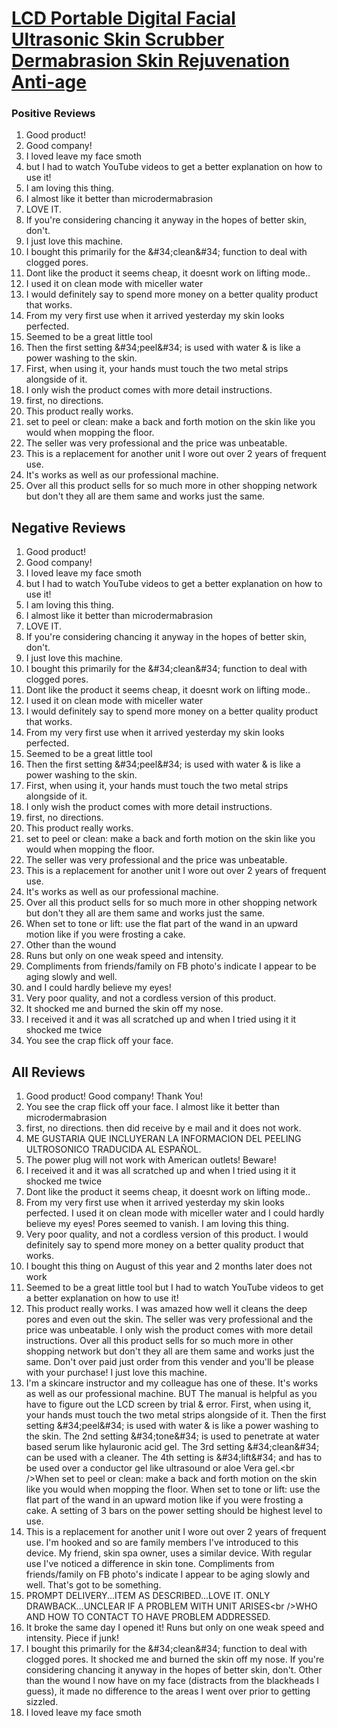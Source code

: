# [LCD Portable Digital Facial Ultrasonic Skin Scrubber Dermabrasion Skin Rejuvenation Anti-age](https://products.checkmycream.com/products/LCD-Portable-Digital-Facial-Ultrasonic-Skin-Scrubber-Dermabrasion-Skin-Rejuvenation-Anti-age.html)

### Positive Reviews

<ol>
      <li>Good product!</li>
      <li>Good company!</li>
      <li>I loved leave my face smoth</li>
      <li>but I had to watch YouTube videos to get a better explanation on how to use it!</li>
      <li>I am loving this thing.</li>
      <li>I almost like it better than microdermabrasion</li>
      <li>LOVE  IT.  </li>
      <li>If you&#x27;re considering chancing it anyway in the hopes of better skin, don&#x27;t.</li>
      <li>I just love this machine.</li>
      <li>I bought this primarily for the &amp;#34;clean&amp;#34; function to deal with clogged pores.</li>
      <li>Dont like the product it seems cheap, it doesnt work on lifting mode..</li>
      <li>I used it on clean mode with miceller water</li>
      <li>I would definitely say to spend more money on a better quality product that works.</li>
      <li>From my very first use when it arrived yesterday my skin looks perfected.  </li>
      <li>Seemed to be a great little tool</li>
      <li>Then the first setting &amp;#34;peel&amp;#34; is used with water &amp; is like a power washing to the skin.</li>
      <li>First, when using it, your hands must touch the two metal strips alongside of it.</li>
      <li>I only wish the product comes with more detail instructions.</li>
      <li>first, no directions.</li>
      <li>This product really works.</li>
      <li>set to peel or clean: make a back and forth motion on the skin like you would when mopping the floor.</li>
      <li>The seller was very professional and the price was unbeatable.</li>
      <li>This is a replacement for another unit I wore out over 2 years of frequent use.  </li>
      <li>It&#x27;s works as well as our professional machine.</li>
      <li>Over all this product sells for so much more in other shopping network but don&#x27;t they all are them same and works just the same.</li>
</ol>


<h2>Negative Reviews</h2>
<ol>
<li> Good product!</li>
<li> Good company!</li>
<li> I loved leave my face smoth</li>
<li> but I had to watch YouTube videos to get a better explanation on how to use it!</li>
<li> I am loving this thing.</li>
<li> I almost like it better than microdermabrasion</li>
<li> LOVE  IT.  </li>
<li> If you&#x27;re considering chancing it anyway in the hopes of better skin, don&#x27;t.</li>
<li> I just love this machine.</li>
<li> I bought this primarily for the &amp;#34;clean&amp;#34; function to deal with clogged pores.</li>
<li> Dont like the product it seems cheap, it doesnt work on lifting mode..</li>
<li> I used it on clean mode with miceller water</li>
<li> I would definitely say to spend more money on a better quality product that works.</li>
<li> From my very first use when it arrived yesterday my skin looks perfected.  </li>
<li> Seemed to be a great little tool</li>
<li> Then the first setting &amp;#34;peel&amp;#34; is used with water &amp; is like a power washing to the skin.</li>
<li> First, when using it, your hands must touch the two metal strips alongside of it.</li>
<li> I only wish the product comes with more detail instructions.</li>
<li> first, no directions.</li>
<li> This product really works.</li>
<li> set to peel or clean: make a back and forth motion on the skin like you would when mopping the floor.</li>
<li> The seller was very professional and the price was unbeatable.</li>
<li> This is a replacement for another unit I wore out over 2 years of frequent use.  </li>
<li> It&#x27;s works as well as our professional machine.</li>
<li> Over all this product sells for so much more in other shopping network but don&#x27;t they all are them same and works just the same.</li>
<li> When set to tone or lift: use the flat part of the wand in an upward motion like if you were frosting a cake.</li>
<li> Other than the wound</li>
<li> Runs but only on one weak speed and intensity.  </li>
<li> Compliments from friends/family on FB photo&#x27;s indicate I appear to be aging slowly and well.  </li>
<li> and I could hardly believe my eyes!  </li>
<li> Very poor quality, and not a cordless version of this product.</li>
<li> It shocked me and burned the skin off my nose.</li>
<li> I received it and it was all scratched up and when I tried using it it shocked me twice</li>
<li> You see the crap flick off your face.</li>
</ol>

<h2>All Reviews</h2>

<ol>
    <li> Good product! Good company! Thank You!</li>
    <li> You see the crap flick off your face. I almost like it better than microdermabrasion</li>
    <li> first, no directions. then did receive by e mail and it does not work.</li>
    <li> ME GUSTARIA QUE INCLUYERAN LA INFORMACION DEL PEELING ULTROSONICO TRADUCIDA AL ESPAÑOL.</li>
    <li> The power plug will not work with American outlets! Beware!</li>
    <li> I received it and it was all scratched up and when I tried using it it shocked me twice</li>
    <li> Dont like the product it seems cheap, it doesnt work on lifting mode..</li>
    <li> From my very first use when it arrived yesterday my skin looks perfected.  I used it on clean mode with miceller water and I could hardly believe my eyes!  Pores seemed to vanish.  I am loving this thing.</li>
    <li> Very poor quality, and not a cordless version of this product. I would definitely say to spend more money on a better quality product that works.</li>
    <li> I bought this thing on August of this year and 2 months later does not work</li>
    <li> Seemed to be a great little tool but I had to watch YouTube videos to get a better explanation on how to use it!</li>
    <li> This product really works. I was amazed how well it cleans the deep pores and even out the skin. The seller was very professional and the price was unbeatable. I only wish the product comes with more detail instructions. Over all this product sells for so much more in other shopping network but don&#x27;t they all are them same and works just the same. Don&#x27;t over paid just order from this vender and you&#x27;ll be please with your purchase! I just love this machine.</li>
    <li> I&#x27;m a skincare instructor and my colleague has one of these. It&#x27;s works as well as our professional machine. BUT The manual is helpful as you have to figure out the LCD screen by trial &amp; error. First, when using it, your hands must touch the two metal strips alongside of it. Then the first setting &amp;#34;peel&amp;#34; is used with water &amp; is like a power washing to the skin. The 2nd setting &amp;#34;tone&amp;#34; is used to penetrate at water based serum like hylauronic acid gel. The 3rd setting &amp;#34;clean&amp;#34; can be used with a cleaner. The 4th setting is &amp;#34;lift&amp;#34; and has to be used over a conductor gel like ultrasound or aloe Vera gel.&lt;br /&gt;When set to peel or clean: make a back and forth motion on the skin like you would when mopping the floor. When set to tone or lift: use the flat part of the wand in an upward motion like if you were frosting a cake. A setting of 3 bars on the power setting should be highest level to use.</li>
    <li> This is a replacement for another unit I wore out over 2 years of frequent use.  I&#x27;m hooked and so are family members I&#x27;ve introduced to this device.  My friend, skin spa owner, uses a similar device.  With regular use I&#x27;ve noticed a difference in skin tone.  Compliments from friends/family on FB photo&#x27;s indicate I appear to be aging slowly and well.  That&#x27;s got to be something.</li>
    <li> PROMPT DELIVERY...ITEM AS DESCRIBED...LOVE  IT.  ONLY DRAWBACK...UNCLEAR IF A PROBLEM WITH UNIT ARISES&lt;br /&gt;WHO AND HOW TO CONTACT TO HAVE PROBLEM ADDRESSED.</li>
    <li> It broke the same day I opened it!  Runs but only on one weak speed and intensity.  Piece if junk!</li>
    <li> I bought this primarily for the &amp;#34;clean&amp;#34; function to deal with clogged pores. It shocked me and burned the skin off my nose. If you&#x27;re considering chancing it anyway in the hopes of better skin, don&#x27;t. Other than the wound I now have on my face (distracts from the blackheads I guess), it made no difference to the areas I went over prior to getting sizzled.</li>
    <li> I loved leave my face smoth</li>
</ol>




